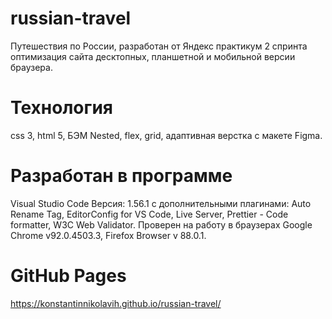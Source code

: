 # russian-travel
Путешествия по России, разработан от Яндекс практикум 2 спринта оптимизация сайта десктопных, планшетной и мобильной версии браузера.

# Технология
css 3, html 5, БЭМ Nested, flex, grid, адаптивная верстка с макете Figma.
# Разработан в программе
Visual Studio Code Версия: 1.56.1 с дополнительными плагинами: Auto Rename Tag, EditorConfig for VS Code, Live Server, Prettier - Code formatter, W3C Web Validator. Проверен на работу в браузерах Google Chrome v92.0.4503.3, Firefox Browser v 88.0.1.
# GitHub Pages
 https://konstantinnikolavih.github.io/russian-travel/
